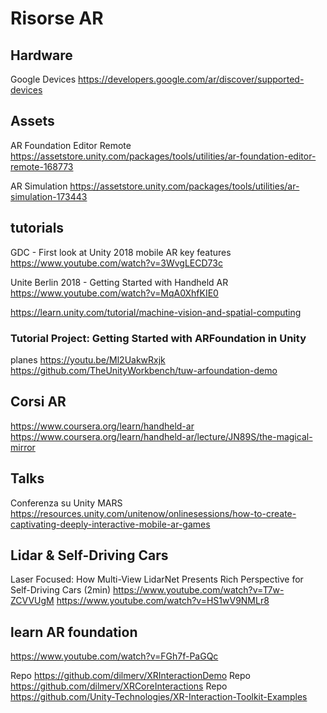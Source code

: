 # Risorse AR
## Hardware
Google Devices
https://developers.google.com/ar/discover/supported-devices

## Assets
AR Foundation Editor Remote
https://assetstore.unity.com/packages/tools/utilities/ar-foundation-editor-remote-168773

AR Simulation
https://assetstore.unity.com/packages/tools/utilities/ar-simulation-173443

## tutorials
GDC - First look at Unity 2018 mobile AR key features
https://www.youtube.com/watch?v=3WvgLECD73c

Unite Berlin 2018 - Getting Started with Handheld AR
https://www.youtube.com/watch?v=MqA0XhfKIE0

https://learn.unity.com/tutorial/machine-vision-and-spatial-computing

### Tutorial Project: Getting Started with ARFoundation in Unity
planes
https://youtu.be/Ml2UakwRxjk
https://github.com/TheUnityWorkbench/tuw-arfoundation-demo

## Corsi AR
https://www.coursera.org/learn/handheld-ar
https://www.coursera.org/learn/handheld-ar/lecture/JN89S/the-magical-mirror

## Talks
Conferenza su Unity MARS
https://resources.unity.com/unitenow/onlinesessions/how-to-create-captivating-deeply-interactive-mobile-ar-games

## Lidar & Self-Driving Cars
Laser Focused: How Multi-View LidarNet Presents Rich Perspective for Self-Driving Cars (2min)
https://www.youtube.com/watch?v=T7w-ZCVVUgM
https://www.youtube.com/watch?v=HS1wV9NMLr8

## learn AR foundation
https://www.youtube.com/watch?v=FGh7f-PaGQc

Repo https://github.com/dilmerv/XRInteractionDemo
Repo https://github.com/dilmerv/XRCoreInteractions
Repo https://github.com/Unity-Technologies/XR-Interaction-Toolkit-Examples
